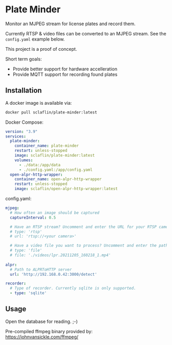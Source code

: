 # Plate Minder #

Monitor an MJPEG stream for license plates and record them.

Currently RTSP & video files can be converted to an MJPEG stream. See the `config.yaml` example below.

This project is a proof of concept.

Short term goals:

 * Provide better support for hardware accelleration
 * Provide MQTT support for recording found plates

## Installation ##

A docker image is available via:
```bash
docker pull sclaflin/plate-minder:latest
```

Docker Compose:

```yaml
version: "3.9"
services:
  plate-minder:
    container_name: plate-minder
    restart: unless-stopped
    image: sclaflin/plate-minder:latest
    volumes:
      - ./data:/app/data
      - ./config.yaml:/app/config.yaml
  open-alpr-http-wrapper:
    container_name: open-alpr-http-wrapper
    restart: unless-stopped
    image: sclaflin/open-alpr-http-wrapper:latest

```

config.yaml:

```yaml
mjpeg:
  # How often an image should be captured
  captureInterval: 0.5

  # Have an RTSP stream? Uncomment and enter the URL for your RTSP camera.
  # type: 'rtsp'
  # url: 'rtsp://<your camera>'

  # Have a video file you want to process? Uncomment and enter the path of your video
  # type: 'file'
  # file: './videos/lpr.20211205_160218_1.mp4'
  
alpr:
  # Path to ALPRToHTTP server
  url: 'http://192.168.0.42:3000/detect'

recorder:
  # Type of recorder. Currently sqlite is only supported.
  - type: 'sqlite'
```

## Usage ##

Open the database for reading. ;-)

Pre-compiled ffmpeg binary provided by: https://johnvansickle.com/ffmpeg/
